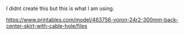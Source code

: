 I didnt create this but this is what I am using. 

https://www.printables.com/model/463756-voron-24r2-300mm-back-center-skirt-with-cable-hole/files
